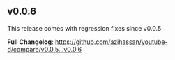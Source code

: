 ## v0.0.6

This release comes with regression fixes since v0.0.5

**Full Changelog**: https://github.com/azihassan/youtube-d/compare/v0.0.5...v0.0.6
